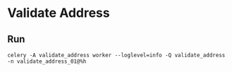 
# Validate Address

## Run

~~~
celery -A validate_address worker --loglevel=info -Q validate_address -n validate_address_01@%h
~~~
